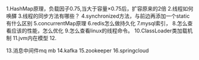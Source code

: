 1.HashMap原理，负载因子0.75,当大于容量×0.75后，扩容原来的2倍
2.线程如何唤醳
3.线程的同步方法有哪些？
4.synchronized方法，与前边再添加一个static有什么区别
5.concurrentMap原理
6.redis怎么做持久化
7.mysql索引，
8.怎么查看应该的性能，怎么优化
9.怎么查看linux的线程命令。
10.ClassLoader类加载机制
11.jvm内在模型
12.



13.消息中间件mq mb
14.kafka
15.zookeeper
16.springcloud
